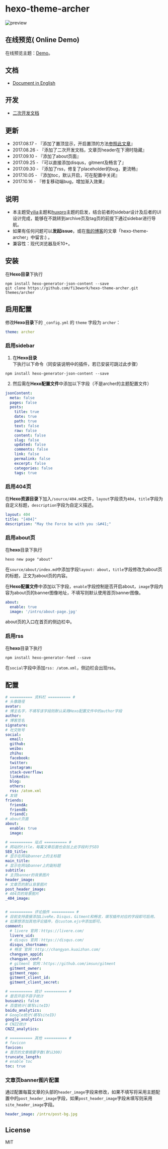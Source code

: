 hexo-theme-archer
================

![preview](./docs/snap.png)

## 在线预览( Online Demo)

在线预览主题：[Demo](http://firework.studio)。

## 文档

- [Document in English](./docs/README-en.md)

## 开发

- [二次开发文档](./docs/develop-guide.md)

##  更新

- 2017.08.17 - 『添加了置顶显示，开启置顶的方法[参照此文章](http://xxxsss.me/2017/04/22/hexo-pagination/)』
- 2017.08.26 - 『添加了二次开发文档，文章页header在下滑时隐藏』
- 2017.09.10 - 『添加了about页面』
- 2017.09.25 - 『可以直接添加disqus，gitment及畅言了』
- 2017.09.30 - 『添加了rss，修复了placeholder的bug，更流畅』
- 2017.10.05 - 『添加toc，默认开启，可在配置中关闭』
- 2017.10.16 - 『修复移动端bug，增加渐入效果』

## 说明

- 本主题受[yilia](https://github.com/litten/hexo-theme-yilia)主题和[huxpro](https://github.com/Huxpro/huxpro.github.io)主题的启发，结合前者的sidebar设计及后者的UI设计完成，能够在不跳转到archive页及tag页的前提下通过sidebar进行导航。
- 如果有任何问题可以**发起issue**，或在[我的博客](http://firework.studio)的文章「hexo-theme-archer」中留言:) 。
- 兼容性：现代浏览器及IE10+。

##  安装

在**Hexo目录**下执行

``` shell
npm install hexo-generator-json-content --save
git clone https://github.com/fi3ework/hexo-theme-archer.git themes/archer
```

## 启用配置

修改**Hexo目录**下的 `_config.yml` 的 `theme` 字段为 `archer`：

``` yaml
theme: archer
```

### 启用sidebar

1. 在**Hexo目录**下执行以下命令（同安装说明中的插件，若已安装可跳过此步骤）

```shell
npm install hexo-generator-json-content --save
```

2. 然后需在**Hexo配置文件**中添加以下字段（不是archer的主题配置文件）

```yaml
jsonContent:
  meta: false
  pages: false
  posts:
    title: true
    date: true
    path: true
    text: false
    raw: false
    content: false
    slug: false
    updated: false
    comments: false
    link: false
    permalink: false
    excerpt: false
    categories: false
    tags: true
```

### 启用404页

在**Hexo资源目录**下加入`/source/404.md`文件，`layout`字段须为`404`，`title`字段为自定义标题，`description`字段为自定义描述。

``` yaml
layout: 404
title: "[404]"
description: "May the Force be with you :&#41;"
```

### 启用about页

在**hexo**目录下执行

```shell
hexo new page "about"
```

在`source/about/index.md`中添加字段`layout: about`，`title`字段修改为about页的标题，正文为about页的内容。

在**Hexo配置文件**中添加以下字段，`enable`字段控制是否开启about，`image`字段内容为about页的banner图像地址，不填写则默认使用首页banner图像。

```yaml
about:
  enable: true
  image: '/intro/about-page.jpg'
```

about页的入口在首页的侧边栏中。

### 启用rss

在**hexo**目录下执行

```shell
npm install hexo-generator-feed --save
```

在`social`字段中添加`rss: /atom.xml`，侧边栏会出现rss。

## 配置

```yaml
# ========== 资料栏 ========== #
# 头像路径
avatar:
# 博主名字，不填写该字段则默认采用Hexo配置文件中的author字段
author:
# 博客签名
signature:
# 社交账号
social:
  email:
  github:
  weibo:
  zhihu:
  facebook:
  twitter:
  instagram:
  stack-overflow:
  linkedin:
  blog:
  others:
  rss: /atom.xml
# 友链
friends:
  friendA:
  friendB:
  friendC:
# about页面
about:
  enable: true
  image:

# ========== 站点 ========== #
# 网站的title，每篇文章后面也会加上此字段利于SEO
SEO_title:
# 显示在网站banner上的主标题
main_title: 
# 显示在网站banner上的副标题
subtitle:
# 主页banner的背景图片
header_image:
# 文章页的默认背景图片
post_header_image:
# 404页的背景图片
_404_image:


# ========== 评论插件 ========== #
# 目前支持直接添加LiveRe，Disqus，Gitment和畅言，填写插件对应的字段即可启用。
# 如果想添加其他评论插件，在custom.ejs中添加即可。
comment:
  # livere 官网：https://livere.com/
  livere_uid:
  # disqus 官网：https://disqus.com/
  disqus_shortname:
  # 畅言 官网：http://changyan.kuaizhan.com/
  changyan_appid:
  changyan_conf:
  # gitment 官网：https://github.com/imsun/gitment
  gitment_owner:
  gitment_repo:
  gitment_client_id:
  gitment_client_secret:

# ========== 统计 ========== #
# 是否开启不蒜子统计
busuanzi: false
# 百度统计(填写siteID)
baidu_analytics:
# Google统计(填写siteID)
google_analytics:
# CNZZ统计
CNZZ_analytics:

# ========== 其他 ========== #
# favicon
favicon:
# 首页的文章摘要字数(默认300)
truncate_length:
# enable toc
toc: true
```
### 文章页banner图片配置

通过配置每篇文章的头部的`header_image`字段来修改，如果不填写将采用主题配置中的`post_header_image`字段，如果`post_header_image`字段未填写则采用`site_header_image`字段。

``` yaml
header_image: /intro/post-bg.jpg
```

## License

MIT
